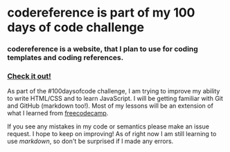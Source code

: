 # codereference is part of my 100 days of code challenge

### codereference is a website, that I plan to use for coding templates and coding references.

### [Check it out\!](https://arturtle.github.io/codereference/index.html)

As part of the \#100daysofcode challenge, I am trying to improve my ability to write HTML/CSS and to learn JavaScript. I will be getting familiar with Git and GitHub \(markdown too\!\).
Most of my lessons will be an extension of what I learned from [freecodecamp](https://freecodecamp.com).

If you see any mistakes in my code or semantics please make an issue request. I hope to keep on improving! As of right now I am still learning to use *markdown*, so don't be surprised if I made any errors.
